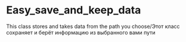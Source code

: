 # Easy_save_and_keep_data
This class stores and takes data from the path you choose/Этот класс сохраняет и берёт информацию из выбранного вами пути
